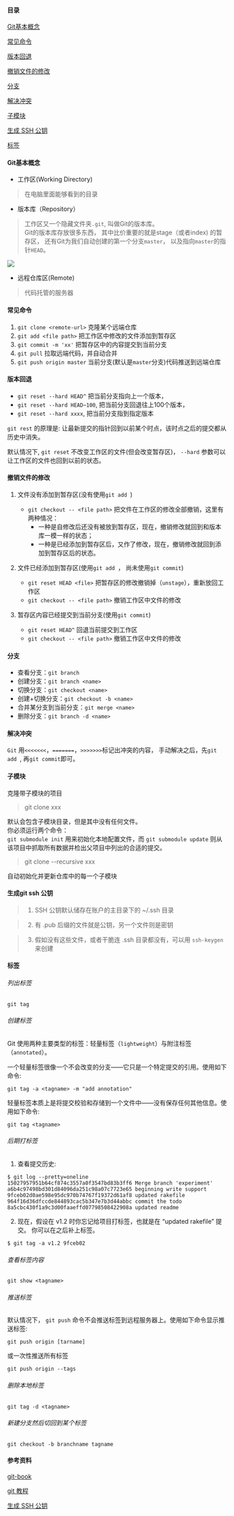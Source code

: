 #### 目录

[Git基本概念](#git-concept)

[常见命令](#common-command)

[版本回退](#version-back)

[撤销文件的修改](#undo-file-change)

[分支](#branch)

[解决冲突](#resolved-conflict)

[子模块](#submodule)

[生成 SSH 公钥](#generate-publick-key)

[标签](#tag)

#### <a name="git-concept"></a>Git基本概念

- 工作区(Working Directory)

> 在电脑里面能够看到的目录

- 版本库（Repository）

> 工作区又一个隐藏文件夹`.git`, 叫做Git的版本库。<br>
> Git的版本库存放很多东西， 其中比价重要的就是stage（或者index) 的暂存区， 还有Git为我们自动创建的第一个分支`master`， 以及指向`master`的指针`HEAD`。

![](https://cdn.liaoxuefeng.com/cdn/files/attachments/001384907702917346729e9afbf4127b6dfbae9207af016000/0)

- 远程仓库区(Remote)

> 代码托管的服务器


#### <a name="common-command"></a>常见命令

1. `git clone <remote-url>` 克隆某个远端仓库
2. `git add <file path>` 把工作区中修改的文件添加到暂存区
3. `git commit -m 'xx'` 把暂存区中的内容提交到当前分支
4. `git pull` 拉取远端代码，并自动合并
5. `git push origin master` 当前分支(默认是`master`分支)代码推送到远端仓库

#### <a name="version-back"></a>版本回退

- `git reset --hard HEAD^` 把当前分支指向上一个版本，
- `git reset --hard HEAD~100`, 把当前分支回退往上100个版本， 
- `git reset --hard xxxx`, 把当前分支指到指定版本

`git rest` 的原理是: 让最新提交的指针回到以前某个时点，该时点之后的提交都从历史中消失。

默认情况下, `git reset` 不改变工作区的文件(但会改变暂存区)， `--hard` 参数可以让工作区的文件也回到以前的状态。

#### <a name="undo-file-change"></a>撤销文件的修改
1. 文件没有添加到暂存区(没有使用`git add `)
	- `git checkout -- <file path>` 把文件在工作区的修改全部撤销，这里有两种情况：
		- 一种是自修改后还没有被放到暂存区，现在，撤销修改就回到和版本库一模一样的状态；
		- 一种是已经添加到暂存区后，又作了修改，现在，撤销修改就回到添加到暂存区后的状态。

2. 文件已经添加到暂存区(使用`git add `， 尚未使用`git commit`)
	- `git reset HEAD <file>` 把暂存区的修改撤销掉（`unstage`），重新放回工作区
	- `git checkout -- <file path>` 撤销工作区中文件的修改

3. 暂存区内容已经提交到当前分支(使用`git commit`)
	- `git reset HEAD^` 回退当前提交到工作区 
	- `git checkout -- <file path>` 撤销工作区中文件的修改 

#### <a name="branch"></a>分支

- 查看分支：`git branch`
- 创建分支：`git branch <name>`
- 切换分支：`git checkout <name>`
- 创建+切换分支：`git checkout -b <name>`
- 合并某分支到当前分支：`git merge <name>`
- 删除分支：`git branch -d <name>`

#### <a name="resolved-conflict"></a>解决冲突
`Git` 用`<<<<<<<`，`=======`，`>>>>>>>`标记出冲突的内容， 手动解决之后，先`git add `, 再`git commit`即可。

#### <a name="submodule"></a>子模块

克隆带子模块的项目
> git clone xxx

默认会包含子模块目录，但是其中没有任何文件。<br>
你必须运行两个命令：<br>
`git submodule init` 用来初始化本地配置文件，而 `git submodule update` 则从该项目中抓取所有数据并检出父项目中列出的合适的提交。

> git clone --recursive xxx

自动初始化并更新仓库中的每一个子模块

#### <a name="generate-publick-key"></a>生成git ssh 公钥

> 1. SSH 公钥默认储存在账户的主目录下的 ~/.ssh 目录

> 2. 有 .pub 后缀的文件就是公钥，另一个文件则是密钥

> 3. 假如没有这些文件，或者干脆连 .ssh 目录都没有，可以用 `ssh-keygen` 来创建



#### <a name="tag"></a>标签

###### 列出标签

```
git tag
```



###### 创建标签

Git 使用两种主要类型的标签：轻量标签（`lightweight`）与附注标签（`annotated`）。

一个轻量标签很像一个不会改变的分支——它只是一个特定提交的引用。使用如下命令:

```
git tag -a <tagname> -m "add annotation"
```



轻量标签本质上是将提交校验和存储到一个文件中——没有保存任何其他信息。使用如下命令:

```
git tag <tagname>
```



###### 后期打标签

1. 查看提交历史:

```
$ git log --pretty=oneline
15027957951b64cf874c3557a0f3547bd83b3ff6 Merge branch 'experiment'
a6b4c97498bd301d84096da251c98a07c7723e65 beginning write support
9fceb02d0ae598e95dc970b74767f19372d61af8 updated rakefile
964f16d36dfccde844893cac5b347e7b3d44abbc commit the todo
8a5cbc430f1a9c3d00faaeffd07798508422908a updated readme
```

2. 现在，假设在 v1.2 时你忘记给项目打标签，也就是在 “updated rakefile” 提交。 你可以在之后补上标签。 

```
$ git tag -a v1.2 9fceb02
```



###### 查看标签内容

```
git show <tagname>
```



###### 推送标签

默认情况下， `git push` 命令不会推送标签到远程服务器上。使用如下命令显示推送标签:

```
git push origin [tarname]
```

或一次性推送所有标签

```
git push origin --tags
```



###### 删除本地标签

```
git tag -d <tagname>
```



###### 新建分支然后切回到某个标签

```
git checkout -b branchname tagname
```



#### 参考资料
[git-book](https://git-scm.com/book/en/v2)

[git 教程](https://www.liaoxuefeng.com/wiki/0013739516305929606dd18361248578c67b8067c8c017b000)

[生成 SSH 公钥](https://git-scm.com/book/zh/v1/服务器上的-Git-生成-SSH-公钥)